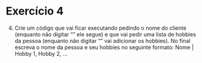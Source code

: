 # Exercício 4

4. Crie um código que vai ficar executando pedindo o nome do cliente (enquanto não digitar “” ele segue) e que vai pedir uma lista de hobbies da pessoa (enquanto não digitar “” vai adicionar os hobbies). No final escreva o nome da pessoa e seu hobbies no seguinte formato: Nome | Hobby 1, Hobby 2, …
